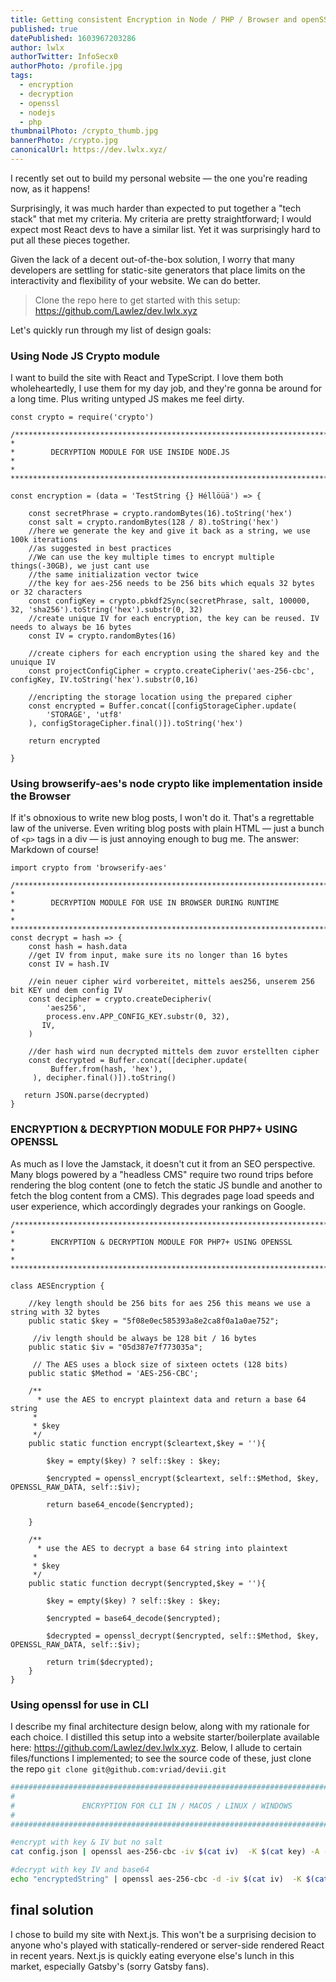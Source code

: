 ```yaml
---
title: Getting consistent Encryption in Node / PHP / Browser and openSSL
published: true
datePublished: 1603967203286
author: lwlx
authorTwitter: InfoSecx0
authorPhoto: /profile.jpg
tags:
  - encryption
  - decryption
  - openssl
  - nodejs
  - php
thumbnailPhoto: /crypto_thumb.jpg
bannerPhoto: /crypto.jpg
canonicalUrl: https://dev.lwlx.xyz/
---
```


I recently set out to build my personal website — the one you're reading now, as it happens!

Surprisingly, it was much harder than expected to put together a "tech stack" that met my criteria. My criteria are pretty straightforward; I would expect most React devs to have a similar list. Yet it was surprisingly hard to put all these pieces together.

Given the lack of a decent out-of-the-box solution, I worry that many developers are settling for static-site generators that place limits on the interactivity and flexibility of your website. We can do better.

> Clone the repo here to get started with this setup: https://github.com/Lawlez/dev.lwlx.xyz

Let's quickly run through my list of design goals:

### Using Node JS Crypto module

I want to build the site with React and TypeScript. I love them both wholeheartedly, I use them for my day job, and they're gonna be around for a long time. Plus writing untyped JS makes me feel dirty.

```
const crypto = require('crypto')

/**********************************************************************
*
*        DECRYPTION MODULE FOR USE INSIDE NODE.JS                     *
*
***********************************************************************/

const encryption = (data = 'TestString {} Héllöüä') => {

    const secretPhrase = crypto.randomBytes(16).toString('hex')
    const salt = crypto.randomBytes(128 / 8).toString('hex')
    //here we generate the key and give it back as a string, we use 100k iterations
    //as suggested in best practices
    //We can use the key multiple times to encrypt multiple things(-30GB), we just cant use
    //the same initialization vector twice
    //the key for aes-256 needs to be 256 bits which equals 32 bytes or 32 characters
    const configKey = crypto.pbkdf2Sync(secretPhrase, salt, 100000, 32, 'sha256').toString('hex').substr(0, 32)
    //create unique IV for each encryption, the key can be reused. IV needs to always be 16 bytes
    const IV = crypto.randomBytes(16)

    //create ciphers for each encryption using the shared key and the unuique IV
    const projectConfigCipher = crypto.createCipheriv('aes-256-cbc', configKey, IV.toString('hex').substr(0,16)

    //encripting the storage location using the prepared cipher
    const encrypted = Buffer.concat([configStorageCipher.update(
        'STORAGE', 'utf8'
    ), configStorageCipher.final()]).toString('hex')

	return encrypted

}
```

### Using browserify-aes's node crypto like implementation inside the Browser

If it's obnoxious to write new blog posts, I won't do it. That's a regrettable law of the universe. Even writing blog posts with plain HTML — just a bunch of `<p>` tags in a div — is just annoying enough to bug me. The answer: Markdown of course!

```
import crypto from 'browserify-aes'

/**********************************************************************
*
*        DECRYPTION MODULE FOR USE IN BROWSER DURING RUNTIME          *
*
***********************************************************************/
const decrypt = hash => {
    const hash = hash.data
    //get IV from input, make sure its no longer than 16 bytes
    const IV = hash.IV

    //ein neuer cipher wird vorbereitet, mittels aes256, unserem 256 bit KEY und dem config IV
    const decipher = crypto.createDecipheriv(
        'aes256',
        process.env.APP_CONFIG_KEY.substr(0, 32),
       IV,
    )

    //der hash wird nun decrypted mittels dem zuvor erstellten cipher
    const decrypted = Buffer.concat([decipher.update(
         Buffer.from(hash, 'hex'),
     ), decipher.final()]).toString()

   return JSON.parse(decrypted)
}
```

### ENCRYPTION & DECRYPTION MODULE FOR PHP7+ USING OPENSSL

As much as I love the Jamstack, it doesn't cut it from an SEO perspective. Many blogs powered by a "headless CMS" require two round trips before rendering the blog content (one to fetch the static JS bundle and another to fetch the blog content from a CMS). This degrades page load speeds and user experience, which accordingly degrades your rankings on Google.

```
/**********************************************************************
*
*        ENCRYPTION & DECRYPTION MODULE FOR PHP7+ USING OPENSSL       *
*
***********************************************************************/

class AESEncryption {

	//key length should be 256 bits for aes 256 this means we use a string with 32 bytes
	public static $key = "5f08e0ec585393a8e2ca8f0a1a0ae752";

	 //iv length should be always be 128 bit / 16 bytes
	public static $iv = "05d387e7f773035a";

	 // The AES uses a block size of sixteen octets (128 bits)
	public static $Method = 'AES-256-CBC';

	/**
	  * use the AES to encrypt plaintext data and return a base 64 string
	 *
	 * $key
	 */
	public static function encrypt($cleartext,$key = ''){

		$key = empty($key) ? self::$key : $key;

		$encrypted = openssl_encrypt($cleartext, self::$Method, $key, OPENSSL_RAW_DATA, self::$iv);

		return base64_encode($encrypted);

	}

	/**
	  * use the AES to decrypt a base 64 string into plaintext
	 *
	 * $key
	 */
	public static function decrypt($encrypted,$key = ''){

		$key = empty($key) ? self::$key : $key;

		$encrypted = base64_decode($encrypted);

		$decrypted = openssl_decrypt($encrypted, self::$Method, $key, OPENSSL_RAW_DATA, self::$iv);

		return trim($decrypted);
	}
}
```

### Using openssl for use in CLI

I describe my final architecture design below, along with my rationale for each choice. I distilled this setup into a website starter/boilerplate available here: https://github.com/Lawlez/dev.lwlx.xyz. Below, I allude to certain files/functions I implemented; to see the source code of these, just clone the repo `git clone git@github.com:vriad/devii.git`

```bash
#########################################################################################
#                                                                                       #
#               ENCRYPTION FOR CLI IN / MACOS / LINUX / WINDOWS                         #
#                                                                                       #
#########################################################################################

#encrypt with key & IV but no salt
cat config.json | openssl aes-256-cbc -iv $(cat iv)  -K $(cat key) -A -nosalt -base64

#decrypt with key IV and base64
echo "encryptedString" | openssl aes-256-cbc -d -iv $(cat iv)  -K $(cat key) -base64 -A
```

## final solution

I chose to build my site with Next.js. This won't be a surprising decision to anyone who's played with statically-rendered or server-side rendered React in recent years. Next.js is quickly eating everyone else's lunch in this market, especially Gatsby's (sorry Gatsby fans).

<!-- Check out the Next.js documentation [here](https://nextjs.org/docs) to make sure it's the right choice for your project. -->
